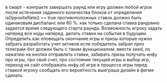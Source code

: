 в смарт - контракте завершать раунд или игру должен любой игрок после истечения заданного количества блоков от определения isOppositeRate() == true противоположных ставок должно быть одинаковым дисбаланс или 60 %. как только сделана ставка рандомно задается время следующего старта раунда.
Возможность игроку задать наперед все ходы наперед.
делать ставки на события в будущем.
Определить как оповещать окончание игры и призы которые нужно забрать 
разработать учет активов если победитель забрал приз 
телеграм-бот должен быть с таким функционалом:
ввести seed, по нажатию на кнопки отправлять ставки, забирать призы
получать инфу про игры, про свой счет, про состояние текущей игры и выбор игр, переход на сайт 
отображать инфу об игре
в процессе игры перед ставкой игроку сообщать его вероятность выиграша
дизайн в фигме сделать 
